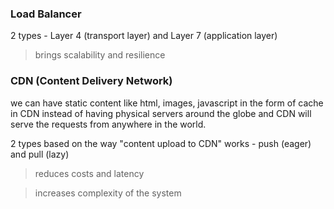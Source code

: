 ### Load Balancer

2 types - Layer 4 (transport layer) and Layer 7 (application layer)

> brings scalability and resilience

### CDN (Content Delivery Network)

we can have static content like html, images, javascript in the form of cache in CDN instead of having physical servers around the globe and CDN will serve the requests from anywhere in the world.

2 types based on the way "content upload to CDN" works - push (eager) and pull (lazy)

> reduces costs and latency

> increases complexity of the system